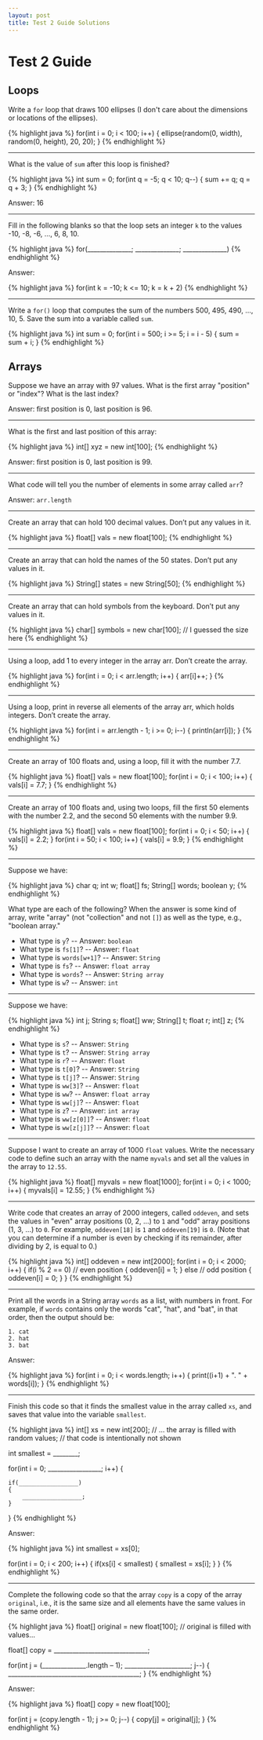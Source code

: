 ```yaml
---
layout: post
title: Test 2 Guide Solutions
---
```


# Test 2 Guide

## Loops

Write a `for` loop that draws 100 ellipses (I don't care about the dimensions or locations of the ellipses).

{% highlight java %}
for(int i = 0; i < 100; i++)
{
  ellipse(random(0, width), random(0, height), 20, 20);
}
{% endhighlight %}

<hr/>

What is the value of `sum` after this loop is finished?

{% highlight java %}
int sum = 0;
for(int q = -5; q < 10; q--)
{
  sum += q;
  q = q + 3;
}
{% endhighlight %}

Answer: 16

<hr/>

Fill in the following blanks so that the loop sets an integer `k` to the values -10, -8, -6, ..., 6, 8, 10.

{% highlight java %}
for(______________; ______________; ______________)
{% endhighlight %}

Answer:

{% highlight java %}
for(int k = -10; k <= 10; k = k + 2)
{% endhighlight %}

<hr/>

Write a `for()` loop that computes the sum of the numbers 500, 495, 490, ..., 10, 5. Save the sum into a variable called `sum`.

{% highlight java %}
int sum = 0;
for(int i = 500; i >= 5; i = i - 5)
{
  sum = sum + i;
}
{% endhighlight %}

## Arrays

Suppose we have an array with 97 values. What is the first array "position" or "index"? What is the last index?

Answer: first position is 0, last position is 96.

<hr/>

What is the first and last position of this array:

{% highlight java %}
int[] xyz = new int[100];
{% endhighlight %}

Answer: first position is 0, last position is 99.

<hr/>

What code will tell you the number of elements in some array called `arr`?

Answer: `arr.length`

<hr/>

Create an array that can hold 100 decimal values. Don’t put any values in it.

{% highlight java %}
float[] vals = new float[100];
{% endhighlight %}

<hr/>

Create an array that can hold the names of the 50 states. Don’t put any values in it.

{% highlight java %}
String[] states = new String[50];
{% endhighlight %}

<hr/>

Create an array that can hold symbols from the keyboard. Don’t put any values in it.

{% highlight java %}
char[] symbols = new char[100]; // I guessed the size here
{% endhighlight %}

<hr/>

Using a loop, add 1 to every integer in the array arr. Don’t create the array.

{% highlight java %}
for(int i = 0; i < arr.length; i++)
{
  arr[i]++;
}
{% endhighlight %}


<hr/>

Using a loop, print in reverse all elements of the array arr, which holds integers. Don’t create the array.

{% highlight java %}
for(int i = arr.length - 1; i >= 0; i--)
{
  println(arr[i]);
}
{% endhighlight %}

<hr/>

Create an array of 100 floats and, using a loop, fill it with the number 7.7.

{% highlight java %}
float[] vals = new float[100];
for(int i = 0; i < 100; i++)
{
  vals[i] = 7.7;
}
{% endhighlight %}

<hr/>

Create an array of 100 floats and, using two loops, fill the first 50 elements with the number 2.2, and the second 50 elements with the number 9.9.

{% highlight java %}
float[] vals = new float[100];
for(int i = 0; i < 50; i++)
{
  vals[i] = 2.2;
}
for(int i = 50; i < 100; i++)
{
  vals[i] = 9.9;
}
{% endhighlight %}

<hr/>

Suppose we have:

{% highlight java %}
char q;
int w;
float[] fs;
String[] words;
boolean y;
{% endhighlight %}

What type are each of the following? When the answer is some kind of array, write "array" (not "collection" and not `[]`) as well as the type, e.g., "boolean array."

- What type is `y`? -- Answer: `boolean`
- What type is `fs[1]`? -- Answer: `float`
- What type is `words[w+1]`? -- Answer: `String`
- What type is `fs`? -- Answer: `float array`
- What type is `words`? -- Answer: `String array`
- What type is `w`? -- Answer: `int`

<hr/>

Suppose we have:

{% highlight java %}
int j;
String s;
float[] ww;
String[] t;
float r;
int[] z;
{% endhighlight %}

- What type is `s`? -- Answer: `String`
- What type is `t`? -- Answer: `String array`
- What type is `r`? -- Answer: `float`
- What type is `t[0]`? -- Answer: `String`
- What type is `t[j]`? -- Answer: `String`
- What type is `ww[3]`? -- Answer: `float`
- What type is `ww`? -- Answer: `float array`
- What type is `ww[j]`? -- Answer: `float`
- What type is `z`? -- Answer: `int array`
- What type is `ww[z[0]]`? -- Answer: `float`
- What type is `ww[z[j]]`? -- Answer: `float`

<hr/>

Suppose I want to create an array of 1000 `float` values. Write the necessary code to define such an array with the name `myvals` and set all the values in the array to `12.55`.

{% highlight java %}
float[] myvals = new float[1000];
for(int i = 0; i < 1000; i++)
{
  myvals[i] = 12.55;
}
{% endhighlight %}

<hr/>

Write code that creates an array of 2000 integers, called `oddeven`, and sets the values in "even" array positions (0, 2, ...) to `1` and "odd" array positions (1, 3, ...) to `0`. For example, `oddeven[18]` is `1` and `oddeven[19]` is `0`. (Note that you can determine if a number is even by checking if its remainder, after dividing by 2, is equal to 0.)

{% highlight java %}
int[] oddeven = new int[2000];
for(int i = 0; i < 2000; i++)
{
  if(i % 2 == 0) // even position
  {
    oddeven[i] = 1;
  }
  else // odd position
  {
    oddeven[i] = 0;
  }
}
{% endhighlight %}
  
<hr/>

Print all the words in a String array `words` as a list, with numbers in front. For example, if `words` contains only the words "cat", "hat", and "bat", in that order, then the output should be:

```
1. cat
2. hat
3. bat
```

Answer:

{% highlight java %}
for(int i = 0; i < words.length; i++)
{
  print((i+1) + ". " + words[i]);
}
{% endhighlight %}

<hr/>

Finish this code so that it finds the smallest value in the array called `xs`, and saves that value into the variable `smallest`.

{% highlight java %}
int[] xs = new int[200]; // ... the array is filled with random values;
                         // that code is intentionally not shown

int smallest = ________;

for(int i = 0; _________________; i++) {

    if(_________________)
    {
        _________________;
    }
}
{% endhighlight %}

Answer:

{% highlight java %}
int smallest = xs[0];

for(int i = 0; i < 200; i++)
{
    if(xs[i] < smallest)
    {
        smallest = xs[i];
    }
}
{% endhighlight %}

<hr/>

Complete the following code so that the array `copy` is a copy of the array `original`, i.e., it is the same size and all elements have the same values in the same order.

{% highlight java %}
float[] original = new float[100];
// original is filled with values...

float[] copy = ______________________________;

for(int j = (______________.length – 1); _____________________; j--)
{
    __________________________________________;
}
{% endhighlight %}

Answer:

{% highlight java %}
float[] copy = new float[100];

for(int j = (copy.length - 1); j >= 0; j--)
{
    copy[j] = original[j];
}
{% endhighlight %}
